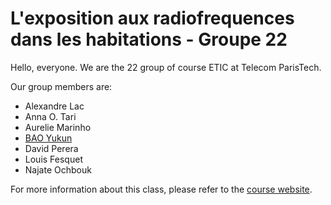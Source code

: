 # L'exposition aux radiofrequences dans les habitations - Groupe 22

Hello, everyone. We are the 22 group of course ETIC at Telecom ParisTech.

Our group members are:

- Alexandre Lac
- Anna O. Tari
- Aurelie Marinho
- [BAO Yukun](https://github.com/baoyukun)
- David Perera
- Louis Fesquet
- Najate Ochbouk

For more information about this class, please refer to the [course website](https://controverses.telecom-paristech.fr).